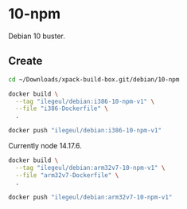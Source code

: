 # 10-npm

Debian 10 buster.

## Create

```sh
cd ~/Downloads/xpack-build-box.git/debian/10-npm

docker build \
  --tag "ilegeul/debian:i386-10-npm-v1" \
  --file "i386-Dockerfile" \
  .

docker push "ilegeul/debian:i386-10-npm-v1"

```

Currently node 14.17.6.

```sh
docker build \
  --tag "ilegeul/debian:arm32v7-10-npm-v1" \
  --file "arm32v7-Dockerfile" \
  .

docker push "ilegeul/debian:arm32v7-10-npm-v1"
